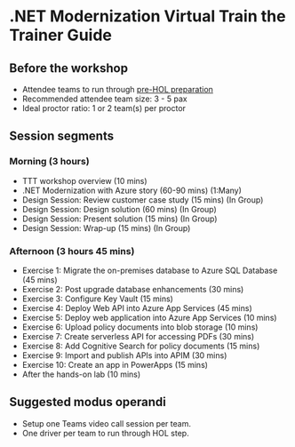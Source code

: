 # .NET Modernization Virtual Train the Trainer Guide

## Before the workshop

* Attendee teams to run through [pre-HOL preparation](https://github.com/microsoft/.NET-Modernization-In-a-Day/blob/master/Hands-on%20lab/Before%20the%20HOL%20-%20App%20modernization.md)
* Recommended attendee team size: 3 - 5 pax
* Ideal proctor ratio: 1 or 2 team(s) per proctor

## Session segments

### Morning (3 hours)

* TTT workshop overview (10 mins)
* .NET Modernization with Azure story (60-90 mins) (1:Many)
* Design Session: Review customer case study (15 mins) (In Group)
* Design Session: Design solution (60 mins) (In Group)
* Design Session: Present solution (15 mins) (In Group)
* Design Session: Wrap-up (15 mins) (In Group)

### Afternoon (3 hours 45 mins)

* Exercise 1: Migrate the on-premises database to Azure SQL Database (45 mins)
* Exercise 2: Post upgrade database enhancements (30 mins)
* Exercise 3: Configure Key Vault (15 mins)
* Exercise 4: Deploy Web API into Azure App Services (45 mins)
* Exercise 5: Deploy web application into Azure App Services (10 mins)
* Exercise 6: Upload policy documents into blob storage (10 mins)
* Exercise 7: Create serverless API for accessing PDFs (30 mins)
* Exercise 8: Add Cognitive Search for policy documents (15 mins)
* Exercise 9: Import and publish APIs into APIM (30 mins)
* Exercise 10: Create an app in PowerApps (15 mins)
* After the hands-on lab (10 mins)

## Suggested modus operandi

* Setup one Teams video call session per team.
* One driver per team to run through HOL step.
